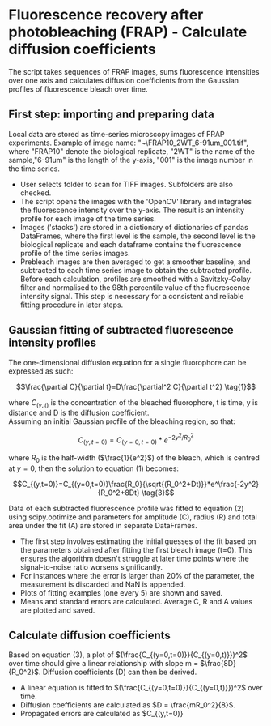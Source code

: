# Fluorescence recovery after photobleaching (FRAP) - Calculate diffusion coefficients
The script takes sequences of FRAP images, sums fluorescence intensities over one axis and calculates diffusion coefficients from the Gaussian profiles of fluorescence bleach over time.

## First step: importing and preparing data 
Local data are stored as time-series microscopy images of FRAP experiments. Example of image name: "~\FRAP10_2WT_6-91um_001.tif", where "FRAP10" denote the biological replicate, "2WT" is the name of the sample,"6-91um" is the length of the y-axis, "001" is the image number in the time series.

* User selects folder to scan for TIFF images. Subfolders are also checked.
* The script opens the images with the 'OpenCV' library and integrates the fluorescence intensity over the y-axis. The result is an intensity profile for each image of the time series.
* Images ('stacks') are stored in a dictionary of dictionaries of pandas DataFrames, where the first level is the sample, the second level is the biological replicate and each dataframe contains the fluorescence profile of the time series images.
* Prebleach images are then averaged to get a smoother baseline, and subtracted to each time series image to obtain the subtracted profile. Before each calculation, profiles are smoothed with a Savitzky-Golay filter and normalised to the 98th percentile value of the fluorescence intensity signal. This step is necessary for a consistent and reliable fitting procedure in later steps.

## Gaussian fitting of subtracted fluorescence intensity profiles
The one-dimensional diffusion equation for a single fluorophore can be expressed as such: 

$$\frac{\partial C}{\partial t}=D\frac{\partial^2 C}{\partial t^2} \tag{1}$$

where $C_{(y,t)}$ is the concentration of the bleached fluorophore, t is time, y is distance and D is the diffusion coefficient. \
Assuming an initial Gaussian profile of the bleaching region, so that:

$$C_{(y,t=0)}=C_{(y=0,t=0)}*e^{-2y^2/R_0^2} \tag{2}$$

where $R_0$ is the half-width ($\frac{1}{e^2}$) of the bleach, which is centred at $y=0$, then the solution to equation (1) becomes:

$$C_{(y,t=0)}=C_{(y=0,t=0)}\frac{R_0}{\sqrt{(R_0^2+Dt)}}*e^\frac{-2y^2}{R_0^2+8Dt} \tag{3}$$

Data of each subtracted fluorescence profile was fitted to equation (2) using scipy.optimize and parameters for amplitude (C), radius (R) and total area under the fit (A) are stored in separate DataFrames.
* The first step involves estimating the initial guesses of the fit based on the parameters obtained after fitting the first bleach image (t=0). This ensures the algorithm doesn't struggle at later time points where the signal-to-noise ratio worsens significantly.
* For instances where the error is larger than 20% of the parameter, the measurement is discarded and NaN is appended.
* Plots of fitting examples (one every 5) are shown and saved.
* Means and standard errors are calculated. Average C, R and A values are plotted and saved.

## Calculate diffusion coefficients 
Based on equation (3), a plot of $(\frac{C_{(y=0,t=0)}}{C_{(y=0,t)}})^2$ over time should give a linear relationship with slope m = $\frac{8D}{R_0^2}$. Diffusion coefficients (D) can then be derived.
* A linear equation is fitted to $(\frac{C_{(y=0,t=0)}}{C_{(y=0,t)}})^2$ over time.
* Diffusion coefficients are calculated as $D = \frac{mR_0^2}{8}$.
* Propagated errors are calculated as $C_{(y,t=0)}
